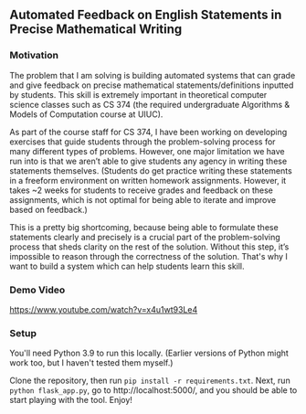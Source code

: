 ## Automated Feedback on English Statements in Precise Mathematical Writing

### Motivation

The problem that I am solving is building automated systems that can grade and give feedback on precise mathematical statements/definitions inputted by students. This skill is extremely important in theoretical computer science classes such as CS 374 (the required undergraduate Algorithms & Models of Computation course at UIUC).

As part of the course staff for CS 374, I have been working on developing exercises that guide students through the problem-solving process for many different types of problems. However, one major limitation we have run into is that we aren’t able to give students any agency in writing these statements themselves. (Students do get practice writing these statements in a freeform environment on written homework assignments. However, it takes ~2 weeks for students to receive grades and feedback on these assignments, which is not optimal for being able to iterate and improve based on feedback.)

This is a pretty big shortcoming, because being able to formulate these statements clearly and precisely is a crucial part of the problem-solving process that sheds clarity on the rest of the solution. Without this step, it’s impossible to reason through the correctness of the solution. That's why I want to build a system which can help students learn this skill.

### Demo Video

https://www.youtube.com/watch?v=x4u1wt93Le4

### Setup

You'll need Python 3.9 to run this locally. (Earlier versions of Python might work too, but I haven't tested them myself.)

Clone the repository, then run `pip install -r requirements.txt`. Next, run `python flask_app.py`, go to http://localhost:5000/, and you should be able to start playing with the tool. Enjoy!
